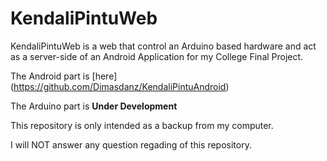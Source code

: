 KendaliPintuWeb
===============

KendaliPintuWeb is a web that control an Arduino based hardware and act as a server-side of an Android Application for my College Final Project.

The Android part is [here] (https://github.com/Dimasdanz/KendaliPintuAndroid)

The Arduino part is **Under Development**

This repository is only intended as a backup from my computer.

I will NOT answer any question regading of this repository.
